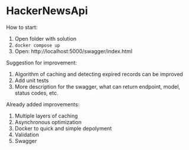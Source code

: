# HackerNewsApi

How to start:
1) Open folder with solution
2) `docker compose up`
3) Open: http://localhost:5000/swagger/index.html

Suggestion for improvement:
1) Algorithm of caching and detecting expired records can be improved
2) Add unit tests
3) More description for the swagger, what can return endpoint, model, status codes, etc.

Already added improvements:
1) Multiple layers of caching
2) Asynchronous optimization
3) Docker to quick and simple depolyment
4) Validation
5) Swagger
